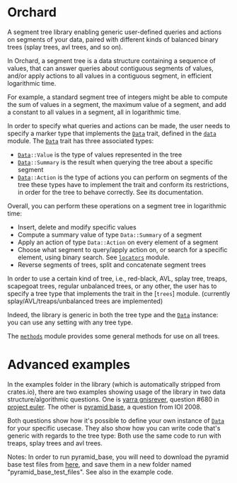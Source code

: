 # Orchard
A segment tree library enabling generic user-defined queries and actions on segments of your data,
paired with different kinds of balanced binary trees (splay trees, avl trees, and so on).

In Orchard, a segment tree is a data structure containing a sequence of values,
that can answer queries about contiguous segments of values,
and/or apply actions to all values in a contiguous segment, in efficient logarithmic time.

For example, a standard segment tree of integers might be able to compute
the sum of values in a segment, the maximum value of a segment,
and add a constant to all values in a segment, all in logarithmic time.

In order to specify what queries and actions can be made, the user needs to specify
a marker type that implements the [`Data`] trait, defined in the [`data`] module. The
[`Data`] trait has three associated types:
* [`Data`]`::Value` is the type of values represented in the tree
* [`Data`]`::Summary` is the result when querying the tree about a specific segment
* [`Data`]`::Action` is the type of actions you can perform on segments of the tree
these types have to implement the trait and conform its restrictions, in order
for the tree to behave correctly. See its documentation.

Overall, you can perform these operations on a segment tree in logarithmic time:
* Insert, delete and modify specific values
* Compute a summary value of type `Data::Summary` of a segment
* Apply an action of type `Data::Action` on every element of a segment
* Choose what segment to query/apply action on, or search for a specific element, using binary search. See [`locators`] module.
* Reverse segments of trees, split and concatenate segment trees

In order to use a certain kind of tree, i.e., red-black, AVL, splay tree, treaps,
scapegoat trees, regular unbalanced trees, or any other, the user has to specify
a tree type that implements the trait in the [`trees`] module. (currently
splay/AVL/treaps/unbalanced trees are implemented)

Indeed, the library is generic in both the tree type and the [`Data`] instance: you can use any
setting with any tree type.

The [`methods`] module provides some general methods for use on all trees.

# Advanced examples

In the examples folder in the library (which is automatically stripped from crates.io), there are two
examples showing usage of the library in two data structure/algorithmic questions. One is [yarra gnisrever], question #680 in [project euler]. The other is [pyramid base], a question from IOI 2008.

Both questions show how it's possible to define your own instance of [`Data`] for your specific usecase.
They also show how you can write code that's generic with regards to the tree type:
Both use the same code to run with treaps, splay trees and avl trees.

Notes: In order to run pyramid_base, you will need to download the pyramid base test files from [here], and save them in a new folder named "pyramid_base_test_files". See also in the example code.

[`Data`]: https://docs.rs/orchard/*/orchard/data/trait.Data.html
[`data`]: https://docs.rs/orchard/*/orchard/data/index.html
[`locators`]: https://docs.rs/orchard/*/orchard/locators/index.html
[`methods`]: https://docs.rs/orchard/*/orchard/trees/methods/index.html
[yarra gnisrever]: https://projecteuler.net/problem=680
[project euler]: https://projecteuler.net/
[pyramid base]: https://dmoj.ca/problem/ioi08p6
[here]: https://ioinformatics.org/page/ioi-2008/34